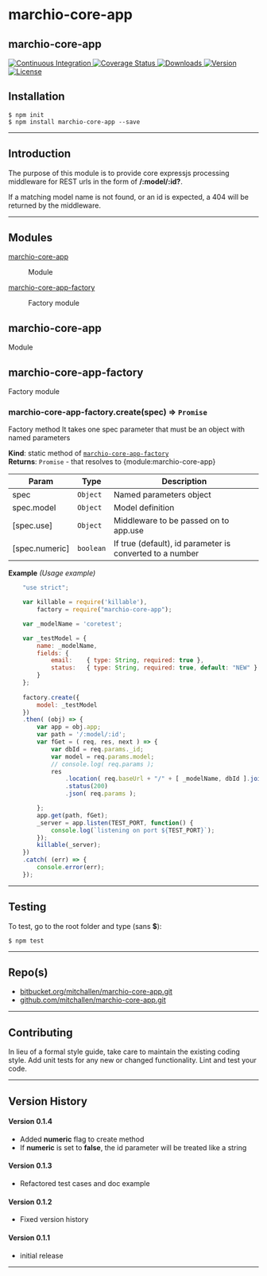 marchio-core-app
==
marchio-core-app
--

<p align="left">
  <a href="https://travis-ci.org/mitchallen/marchio-core-app">
    <img src="https://img.shields.io/travis/mitchallen/marchio-core-app.svg?style=flat-square" alt="Continuous Integration">
  </a>
  <a href="https://codecov.io/gh/mitchallen/marchio-core-app">
    <img src="https://codecov.io/gh/mitchallen/marchio-core-app/branch/master/graph/badge.svg" alt="Coverage Status">
  </a>
  <a href="https://npmjs.org/package/marchio-core-app">
    <img src="http://img.shields.io/npm/dt/marchio-core-app.svg?style=flat-square" alt="Downloads">
  </a>
  <a href="https://npmjs.org/package/marchio-core-app">
    <img src="http://img.shields.io/npm/v/marchio-core-app.svg?style=flat-square" alt="Version">
  </a>
  <a href="https://npmjs.com/package/marchio-core-app">
    <img src="https://img.shields.io/github/license/mitchallen/marchio-core-app.svg" alt="License"></a>
  </a>
</p>

## Installation

    $ npm init
    $ npm install marchio-core-app --save
  
* * *

## Introduction

The purpose of this module is to provide core expressjs processing middleware for REST urls in the form of __/:model/:id?__.

If a matching model name is not found, or an id is expected, a 404 will be returned by the middleware.

* * *

## Modules

<dl>
<dt><a href="#module_marchio-core-app">marchio-core-app</a></dt>
<dd><p>Module</p>
</dd>
<dt><a href="#module_marchio-core-app-factory">marchio-core-app-factory</a></dt>
<dd><p>Factory module</p>
</dd>
</dl>

<a name="module_marchio-core-app"></a>

## marchio-core-app
Module

<a name="module_marchio-core-app-factory"></a>

## marchio-core-app-factory
Factory module

<a name="module_marchio-core-app-factory.create"></a>

### marchio-core-app-factory.create(spec) ⇒ <code>Promise</code>
Factory method 
It takes one spec parameter that must be an object with named parameters

**Kind**: static method of <code>[marchio-core-app-factory](#module_marchio-core-app-factory)</code>  
**Returns**: <code>Promise</code> - that resolves to {module:marchio-core-app}  

| Param | Type | Description |
| --- | --- | --- |
| spec | <code>Object</code> | Named parameters object |
| spec.model | <code>Object</code> | Model definition |
| [spec.use] | <code>Object</code> | Middleware to be passed on to app.use |
| [spec.numeric] | <code>boolean</code> | If true (default), id parameter is converted to a number |

**Example** *(Usage example)*  
```js
    "use strict";

    var killable = require('killable'),
        factory = require("marchio-core-app");

    var _modelName = 'coretest';

    var _testModel = {
        name: _modelName,
        fields: {
            email:    { type: String, required: true },
            status:   { type: String, required: true, default: "NEW" }
        }
    };
 
    factory.create({
        model: _testModel
    })
    .then( (obj) => {
        var app = obj.app;
        var path = '/:model/:id';
        var fGet = ( req, res, next ) => {
            var dbId = req.params._id; 
            var model = req.params.model;
            // console.log( req.params );
            res
                .location( req.baseUrl + "/" + [ _modelName, dbId ].join('/') )  // .location("/" + model + "/" + doc._id)
                .status(200)    
                .json( req.params );

        };
        app.get(path, fGet);
        _server = app.listen(TEST_PORT, function() {
            console.log(`listening on port ${TEST_PORT}`);   
        });
        killable(_server);
    })
    .catch( (err) => { 
        console.error(err); 
    });
```

* * *

## Testing

To test, go to the root folder and type (sans __$__):

    $ npm test
   
* * *
 
## Repo(s)

* [bitbucket.org/mitchallen/marchio-core-app.git](https://bitbucket.org/mitchallen/marchio-core-app.git)
* [github.com/mitchallen/marchio-core-app.git](https://github.com/mitchallen/marchio-core-app.git)

* * *

## Contributing

In lieu of a formal style guide, take care to maintain the existing coding style.
Add unit tests for any new or changed functionality. Lint and test your code.

* * *

## Version History

#### Version 0.1.4

* Added __numeric__ flag to create method
* If __numeric__ is set to __false__, the id parameter will be treated like a string

#### Version 0.1.3

* Refactored test cases and doc example

#### Version 0.1.2

* Fixed version history

#### Version 0.1.1 

* initial release

* * *
